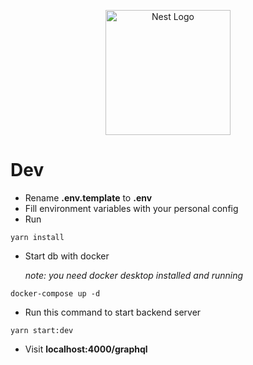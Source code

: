 <p align="center">
  <a href="http://nestjs.com/" target="blank"><img src="https://nestjs.com/img/logo-small.svg" width="200" alt="Nest Logo" /></a>
</p>

# Dev

- Rename **.env.template** to **.env**
- Fill environment variables with your personal config
- Run

```
yarn install
```

- Start db with docker

  _note: you need docker desktop installed and running_

```
docker-compose up -d
```

- Run this command to start backend server

```
yarn start:dev
```

- Visit **localhost:4000/graphql**
